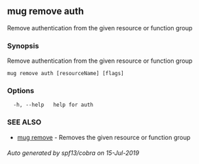 ## mug remove auth

Remove authentication from the given resource or function group

### Synopsis

Remove authentication from the given resource or function group

```
mug remove auth [resourceName] [flags]
```

### Options

```
  -h, --help   help for auth
```

### SEE ALSO

* [mug remove](mug_remove.md)	 - Removes the given resource or function group

###### Auto generated by spf13/cobra on 15-Jul-2019
